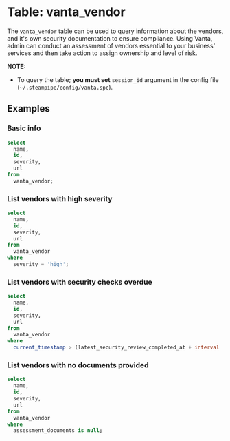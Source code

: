 # Table: vanta_vendor

The `vanta_vendor` table can be used to query information about the vendors, and it's own security documentation to ensure compliance. Using Vanta, admin can conduct an assessment of vendors essential to your business' services and then take action to assign ownership and level of risk.

**NOTE:**

- To query the table; **you must set** `session_id` argument in the config file (`~/.steampipe/config/vanta.spc`).

## Examples

### Basic info

```sql
select
  name,
  id,
  severity,
  url
from
  vanta_vendor;
```

### List vendors with high severity

```sql
select
  name,
  id,
  severity,
  url
from
  vanta_vendor
where
  severity = 'high';
```

### List vendors with security checks overdue

```sql
select
  name,
  id,
  severity,
  url
from
  vanta_vendor
where
  current_timestamp > (latest_security_review_completed_at + interval '1 year');
```

### List vendors with no documents provided

```sql
select
  name,
  id,
  severity,
  url
from
  vanta_vendor
where
  assessment_documents is null;
```
